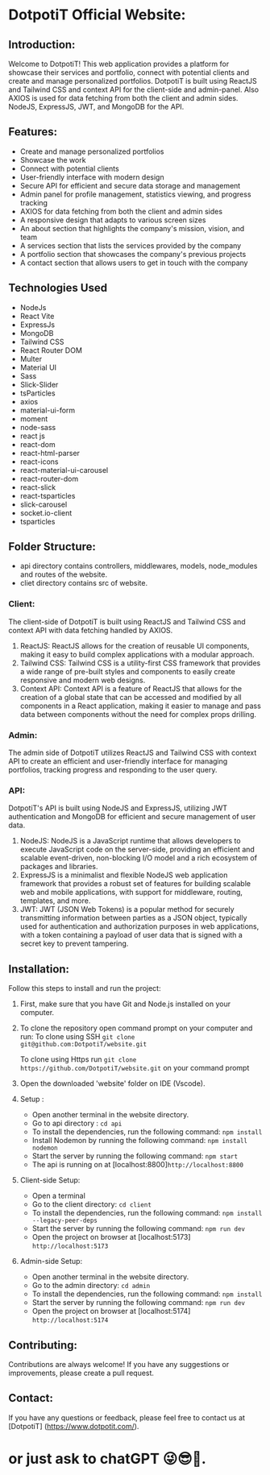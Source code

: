 # DotpotiT Official Website:

## Introduction:

Welcome to DotpotiT! This web application provides a platform for showcase their services and portfolio, connect with potential clients and create and manage personalized portfolios. DotpotiT is built using ReactJS and Tailwind CSS and context API for the client-side and admin-panel. Also AXIOS is used for data fetching from both the client and admin sides. NodeJS, ExpressJS, JWT, and MongoDB for the API. 

## Features:

- Create and manage personalized portfolios
- Showcase the work
- Connect with potential clients
- User-friendly interface with modern design
- Secure API for efficient and secure data storage and management
- Admin panel for profile management, statistics viewing, and progress tracking
- AXIOS for data fetching from both the client and admin sides 
- A responsive design that adapts to various screen sizes
- An about section that highlights the company's mission, vision, and team
- A services section that lists the services provided by the company
- A portfolio section that showcases the company's previous projects
- A contact section that allows users to get in touch with the company

## Technologies Used

- NodeJs
- React Vite
- ExpressJs
- MongoDB
- Tailwind CSS
- React Router DOM
- Multer
- Material UI
- Sass
- Slick-Slider 
- tsParticles
- axios
- material-ui-form
- moment
- node-sass
- react js
- react-dom
- react-html-parser
- react-icons
- react-material-ui-carousel
- react-router-dom
- react-slick
- react-tsparticles
- slick-carousel
- socket.io-client
- tsparticles
## Folder Structure:
- api directory contains controllers, middlewares, models, node_modules and routes of the website.
- cliet directory contains src of website.
### Client:  

The client-side of DotpotiT is built using ReactJS and Tailwind CSS and context API with data fetching handled by AXIOS. 

1. ReactJS: ReactJS allows for the creation of reusable UI components, making it easy to build complex applications with a modular approach.
2. Tailwind CSS: Tailwind CSS is a utility-first CSS framework that provides a wide range of pre-built styles and components to easily create responsive and modern web designs.
3. Context API: Context API is a feature of ReactJS that allows for the creation of a global state that can be accessed and modified by all components in a React application, making it easier to manage and pass data between components without the need for complex props drilling.
### Admin:
The admin side of DotpotiT utilizes ReactJS and Tailwind CSS with context API to create an efficient and user-friendly interface for managing portfolios, tracking progress and responding to the user query.

### API:
    
DotpotiT's API is built using NodeJS and ExpressJS, utilizing JWT authentication and MongoDB for efficient and secure management of user data.

1. NodeJS: NodeJS is a JavaScript runtime that allows developers to execute JavaScript code on the server-side, providing an efficient and scalable event-driven, non-blocking I/O model and a rich ecosystem of packages and libraries.
2. ExpressJS is a minimalist and flexible NodeJS web application framework that provides a robust set of features for building scalable web and mobile applications, with support for middleware, routing, templates, and more.
3. JWT: JWT (JSON Web Tokens) is a popular method for securely transmitting information between parties as a JSON object, typically used for authentication and authorization purposes in web applications, with a token containing a payload of user data that is signed with a secret key to prevent tampering.

## Installation:

Follow this steps to install and run the project:

1. First, make sure that you have Git and Node.js installed on your computer.

2. To clone the repository open command prompt on your computer and run:
    To clone using SSH `git clone git@github.com:DotpotiT/website.git`

    To clone using Https run `git clone https://github.com/DotpotiT/website.git` on your command prompt

3. Open the downloaded 'website' folder on IDE (Vscode).

4. Setup :
    - Open another terminal in the website directory.
    - Go to api directory : `cd api`
    - To install the dependencies, run the following command: `npm install`
    - Install Nodemon by running the following command: `npm install nodemon`
    - Start the server by running the following command: `npm start`
    - The api is running on at [localhost:8800]`http://localhost:8800`

5. Client-side Setup:
    - Open a terminal
    - Go to the client directory: `cd client`
    - To install the dependencies, run the following command: `npm install --legacy-peer-deps`
    - Start the server by running the following command: `npm run dev`
    - Open the project on browser at [localhost:5173] `http://localhost:5173`

6. Admin-side Setup:
    - Open another terminal in the website directory.
    - Go to the admin directory: `cd admin`
    - To install the dependencies, run the following command: `npm install`
    - Start the server by running the following command: `npm run dev`
    - Open the project on browser at [localhost:5174] `http://localhost:5174`

## Contributing:

Contributions are always welcome! If you have any suggestions or improvements, please create a pull request.

## Contact:

If you have any questions or feedback, please feel free to contact us at [DotpotiT] (https://www.dotpotit.com/).
# or just ask to chatGPT 😜😎🤖.

